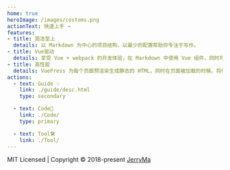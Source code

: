 ```yaml
---
home: true
heroImage: /images/costoms.png
actionText: 快速上手 →
features:
- title: 简洁至上
  details: 以 Markdown 为中心的项目结构，以最少的配置帮助你专注于写作。
- title: Vue驱动
  details: 享受 Vue + webpack 的开发体验，在 Markdown 中使用 Vue 组件，同时可以使用 Vue 来开发自定义主题。
- title: 高性能
  details: VuePress 为每个页面预渲染生成静态的 HTML，同时在页面被加载的时候，将作为 SPA 运行。
actions:
  - text: Guide 💡
    link: ./guide/desc.html
    type: secondary

  - text: Code📔
    link: ./Code/
    type: primary

  - text: Tool🛠️
    link: ./Tool/
---
```


<div class="my-footer">MIT Licensed | Copyright © 2018-present <a target="_blank" href="https://github.com/mazaiguo/vuepress2">JerryMa</a></div>